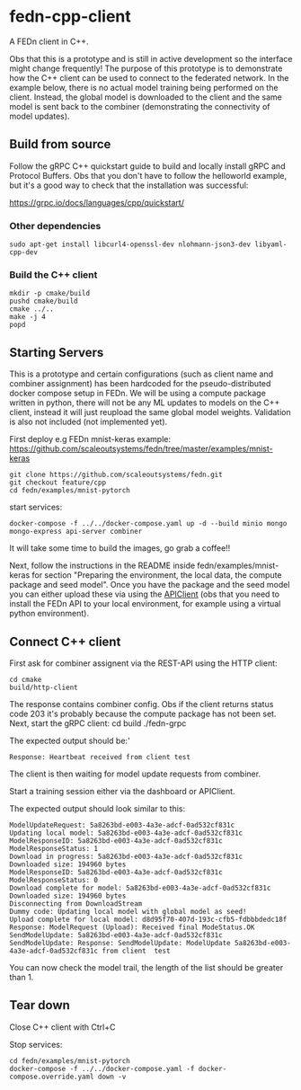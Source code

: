 # fedn-cpp-client
A FEDn client in C++.

Obs that this is a prototype and is still in active development so the interface might change frequently! The purpose of this prototype is to demonstrate how the C++ client can be used to connect to the federated network. 
In the example below, there is no actual model training being performed on the client. Instead, the global model is downloaded to the client and the same model is sent back to the combiner (demonstrating the connectivity of model updates).

## Build from source
Follow the gRPC C++ quickstart guide to build and locally install gRPC and Protocol Buffers.
Obs that you don't have to follow the helloworld example, but it's a good way to check that the installation was successful:

https://grpc.io/docs/languages/cpp/quickstart/

### Other dependencies
    sudo apt-get install libcurl4-openssl-dev nlohmann-json3-dev libyaml-cpp-dev


### Build the C++ client

    mkdir -p cmake/build
    pushd cmake/build
    cmake ../..
    make -j 4
    popd


## Starting Servers
This is a prototype and certain configurations (such as client name and combiner assignment) has been hardcoded for the pseudo-distributed docker compose setup in FEDn. We will be using a compute package written in python, there will not be any ML updates to models on the C++ client, instead it will just reupload the same global model weights. Validation is also not included (not implemented yet).

First deploy e.g FEDn mnist-keras example: https://github.com/scaleoutsystems/fedn/tree/master/examples/mnist-keras

    git clone https://github.com/scaleoutsystems/fedn.git
    git checkout feature/cpp
    cd fedn/examples/mnist-pytorch

start services:

    docker-compose -f ../../docker-compose.yaml up -d --build minio mongo mongo-express api-server combiner

It will take some time to build the images, go grab a coffee!!

Next, follow the instructions in the README inside fedn/examples/mnist-keras for section "Preparing the environment, the local data, the compute package and seed model". Once you have the package and the seed model you can either upload these via using the [APIClient](https://fedn.readthedocs.io/en/stable/fedn.network.api.html#fedn.network.api.client.APIClient) (obs that you need to install the FEDn API to your local environment, for example using a virtual python environment).

## Connect C++ client
First ask for combiner assignent via the REST-API using the HTTP client:

    cd cmake
    build/http-client

The response contains combiner config. Obs if the client returns status code 203 it's probably because the compute package has not been set. 
Next, start the gRPC client:
    cd build
    ./fedn-grpc

The expected output should be:'

    Response: Heartbeat received from client test

The client is then waiting for model update requests from combiner.

Start a training session either via the dashboard or APIClient.

The expected output should look similar to this:

    ModelUpdateRequest: 5a8263bd-e003-4a3e-adcf-0ad532cf831c
    Updating local model: 5a8263bd-e003-4a3e-adcf-0ad532cf831c
    ModelResponseID: 5a8263bd-e003-4a3e-adcf-0ad532cf831c
    ModelResponseStatus: 1
    Download in progress: 5a8263bd-e003-4a3e-adcf-0ad532cf831c
    Downloaded size: 194960 bytes
    ModelResponseID: 5a8263bd-e003-4a3e-adcf-0ad532cf831c
    ModelResponseStatus: 0
    Download complete for model: 5a8263bd-e003-4a3e-adcf-0ad532cf831c
    Downloaded size: 194960 bytes
    Disconnecting from DownloadStream
    Dummy code: Updating local model with global model as seed!
    Upload complete for local model: d8d95f70-407d-193c-cfb5-fdbbbdedc18f
    Response: ModelRequest (Upload): Received final ModeStatus.OK
    SendModelUpdate: 5a8263bd-e003-4a3e-adcf-0ad532cf831c
    SendModelUpdate: Response: SendModelUpdate: ModelUpdate 5a8263bd-e003-4a3e-adcf-0ad532cf831c from client  test

You can now check the model trail, the length of the list should be greater than 1.

## Tear down
Close C++ client with Ctrl+C

Stop services:

    cd fedn/examples/mnist-pytorch
    docker-compose -f ../../docker-compose.yaml -f docker-compose.override.yaml down -v



